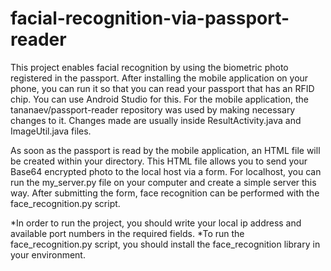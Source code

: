 # facial-recognition-via-passport-reader

This project enables facial recognition by using the biometric photo registered in the passport. After installing the mobile application on your phone, you can run it so that you can read your passport that has an RFID chip. You can use Android Studio for this. For the mobile application, the tananaev/passport-reader repository was used by making necessary changes to it. Changes made are usually inside ResultActivity.java and ImageUtil.java files.
 
As soon as the passport is read by the mobile application, an HTML file will be created within your directory. This HTML file allows you to send your Base64 encrypted photo to the local host via a form. For localhost, you can run the my_server.py file on your computer and create a simple server this way. After submitting the form, face recognition can be performed with the face_recognition.py script.

*In order to run the project, you should write your local ip address and available port numbers in the required fields.
*To run the face_recognition.py script, you should install the face_recognition library in your environment.